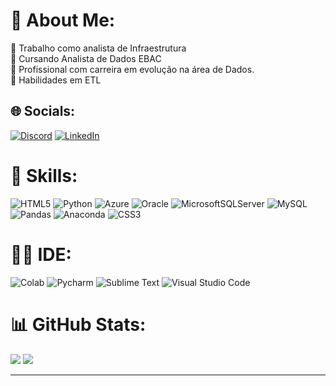 # 💫 About Me:
🔭 Trabalho como analista de Infraestrutura<br>👯 Cursando Analista de Dados EBAC<br>🌱 Profissional com carreira em evolução na área de Dados.<br>💬 Habilidades em ETL<br>


## 🌐 Socials:
[![Discord](https://img.shields.io/badge/Discord-%237289DA.svg?logo=discord&logoColor=white)](https://discord.gg/https://discord.gg/E9j8jbct) [![LinkedIn](https://img.shields.io/badge/LinkedIn-%230077B5.svg?logo=linkedin&logoColor=white)](https://www.linkedin.com/in/auriceliosilva/) 

# 🚀 Skills:
![HTML5](https://img.shields.io/badge/html5-%23E34F26.svg?style=for-the-badge&logo=html5&logoColor=white) ![Python](https://img.shields.io/badge/python-3670A0?style=for-the-badge&logo=python&logoColor=ffdd54) 
![Azure](https://img.shields.io/badge/Microsoft_Azure-0089D6?style=for-the-badge&logo=microsoft-azure&logoColor=white) ![Oracle](https://img.shields.io/badge/Oracle-F80000?style=for-the-badge&logo=oracle&logoColor=white) ![MicrosoftSQLServer](https://img.shields.io/badge/Microsoft%20SQL%20Sever-CC2927?style=for-the-badge&logo=microsoft%20sql%20server&logoColor=white) ![MySQL](https://img.shields.io/badge/mysql-07405E.svg?style=for-the-badge&logo=mysql&logoColor=white) ![Pandas](https://img.shields.io/badge/pandas-%23150458.svg?style=for-the-badge&logo=pandas&logoColor=white) ![Anaconda](https://img.shields.io/badge/Anaconda-%2344A833.svg?style=for-the-badge&logo=anaconda&logoColor=white)
![CSS3](https://img.shields.io/badge/css3-%231572B6.svg?style=for-the-badge&logo=css3&logoColor=white) 
# 👩‍💻 IDE:
![Colab](https://img.shields.io/badge/Colab-F9AB00?style=for-the-badge&logo=googlecolab&color=525252) ![Pycharm](https://img.shields.io/badge/PyCharm-5C2D91.svg?&style=for-the-badge&logo=PyCharm&logoColor=white)
![Sublime Text](https://img.shields.io/badge/sublime_text-%23575757.svg?&style=for-the-badge&logo=sublime-text&logoColor=important)
![Visual Studio Code](https://img.shields.io/badge/Visual_Studio_Code-0078D4?style=for-the-badge&logo=visual%20studio%20code&logoColor=white)

# 📊 GitHub Stats:
![](https://github-readme-stats.vercel.app/api?username=aurisilva&theme=blue-green&hide_border=false&include_all_commits=true&count_private=true&layout=compact&card_width=320)
![](https://github-readme-stats.vercel.app/api/top-langs/?username=aurisilva&theme=blue-green&hide_border=false&include_all_commits=true&count_private=true&layout=compact&card_width=320)


---




